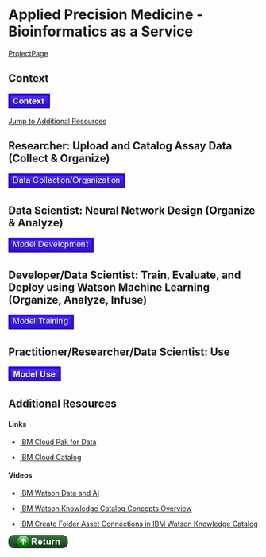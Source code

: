 #  Applied Precision Medicine - Bioinformatics as a Service

[ProjectPage](https://fjgreco.github.io/himss2020/)

## Context

[![Context](./buttons/buContext.png)](./markdown/context.md)

[Jump to Additional Resources](#Additional-Resources)

## Researcher: Upload and Catalog Assay Data (Collect & Organize)

[![Data](./buttons/buData.png)](./markdown/data.md)

## Data Scientist: Neural Network Design (Organize & Analyze)

[![Neural Network](./buttons/buNeuralNetwork.png)](./markdown/neural_network.md)

## Developer/Data Scientist: Train, Evaluate, and Deploy using Watson Machine Learning (Organize, Analyze, Infuse)

[![WML](./buttons/buTrain.png)](./markdown/wml.md)

## Practitioner/Researcher/Data Scientist: Use

[![Deployment](./buttons/buUse.png)](./markdown/use.md)

## Additional Resources

#### Links

- [IBM Cloud Pak for Data](https://developer.ibm.com/clouddataservices/docs/ibm-cloud-pak-for-data/)

- [IBM Cloud Catalog](https://console.bluemix.net/catalog/)

#### Videos

- [IBM Watson Data and AI](https://www.youtube.com/watch?v=EdceqGUuEQM)

- [IBM Watson Knowledge Catalog Concepts Overview](https://www.youtube.com/watch?v=OMBNKk8LNck&list=PLzpeuWUENMK1z9oXhTlbNXRiRaBjSpUKJ&index=4)

- [IBM Create Folder Asset Connections in IBM Watson Knowledge Catalog](https://www.youtube.com/watch?v=WVUPHRsXwSQ&list=PLzpeuWUENMK1z9oXhTlbNXRiRaBjSpUKJ&index=8)

[![return](./buttons/return.png)](#Context)
